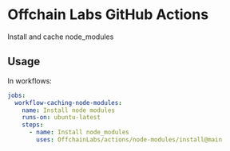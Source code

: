 # Offchain Labs GitHub Actions

Install and cache node_modules

## Usage

In workflows:

```yml
jobs:
  workflow-caching-node-modules:
    name: Install node modules
    runs-on: ubuntu-latest
    steps:
      - name: Install node_modules
        uses: OffchainLabs/actions/node-modules/install@main
```
